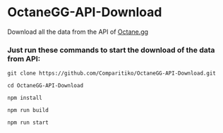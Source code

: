 # OctaneGG-API-Download
Download all the data from the API of [Octane.gg]


### Just run these commands to start the download of the data from API:

```
git clone https://github.com/Comparitiko/OctaneGG-API-Download.git
```
```
cd OctaneGG-API-Download
```
```
npm install
```
```
npm run build
```
```
npm run start
```

[Octane.gg]: <https://octane.gg/>

